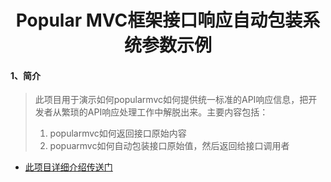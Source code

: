 <center><h1>Popular MVC框架接口响应自动包装系统参数示例</h1></center>

#### 1、简介

> 此项目用于演示如何popularmvc如何提供统一标准的API响应信息，把开发者从繁琐的API响应处理工作中解脱出来。主要内容包括：
>
> 1. popularmvc如何返回接口原始内容
> 2. popuarmvc如何自动包装接口原始值，然后返回给接口调用者

* [此项目详细介绍传送门](../../doc/demos/自动填充API响应参数示例.md)